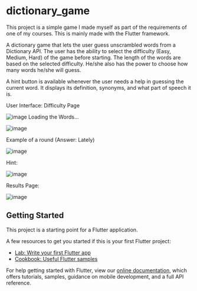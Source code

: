 # dictionary_game

This project is a simple game I made myself as part of the requirements of one of my courses.  This is mainly made with the Flutter framework.

A dictionary game that lets the user guess unscrambled words from a Dictionary API. The user has the ability to select the difficulty (Easy, Medium, Hard) of the game before starting. The length of the words are based on the selected difficulty. He/she also has the power to choose how many words he/she will guess. 

A hint button is available whenever the user needs a help in guessing the current word. It displays its definition, synonyms, and what part of speech it is. 

User Interface:
Difficulty Page

![image](https://user-images.githubusercontent.com/54466614/210173627-a7f150d6-5f59-4aa9-a18d-16739164ec6b.png)
Loading the Words...

![image](https://user-images.githubusercontent.com/54466614/210173721-121e8a59-0b7c-44ef-a8e2-9ebdf9a7a09a.png)

Example of a round (Answer: Lately)

![image](https://user-images.githubusercontent.com/54466614/210173733-1375dc15-ed6f-4220-b495-f7997c456ea1.png)

Hint:

![image](https://user-images.githubusercontent.com/54466614/210173762-ac0e89f8-8a60-42be-b4e9-a6c4487acd43.png)

Results Page:

![image](https://user-images.githubusercontent.com/54466614/210173778-b0adca09-c77d-4913-94b6-8a14e99235b9.png)


## Getting Started

This project is a starting point for a Flutter application.

A few resources to get you started if this is your first Flutter project:

- [Lab: Write your first Flutter app](https://flutter.dev/docs/get-started/codelab)
- [Cookbook: Useful Flutter samples](https://flutter.dev/docs/cookbook)

For help getting started with Flutter, view our
[online documentation](https://flutter.dev/docs), which offers tutorials,
samples, guidance on mobile development, and a full API reference.
